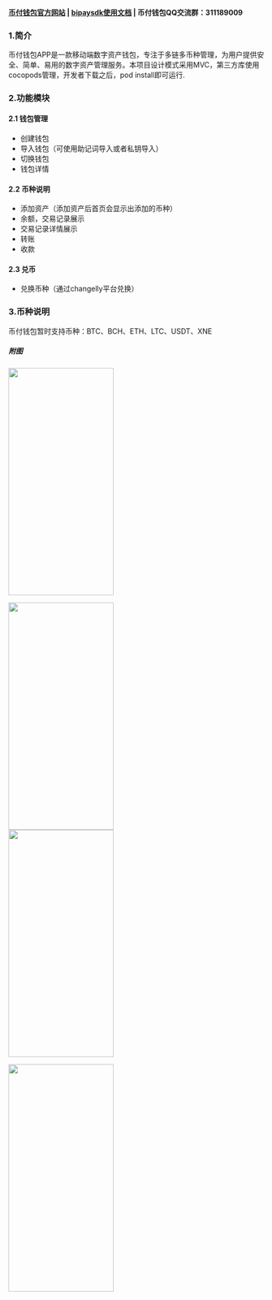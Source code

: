 #### [币付钱包官方网站](http://app.bipay.io) | [bipaysdk使用文档](https://github.com/iOSSunLiang/BipaySDK_iOS/blob/master/README.md) | 币付钱包QQ交流群：311189009
### 1.简介
币付钱包APP是一款移动端数字资产钱包，专注于多链多币种管理，为用户提供安全、简单、易用的数字资产管理服务。本项目设计模式采用MVC，第三方库使用cocopods管理，开发者下载之后，pod install即可运行.

### 2.功能模块
#### 2.1 钱包管理
* 创建钱包
* 导入钱包（可使用助记词导入或者私钥导入）
* 切换钱包
* 钱包详情
#### 2.2 币种说明
* 添加资产（添加资产后首页会显示出添加的币种）
* 余额，交易记录展示
* 交易记录详情展示
* 转账
* 收款
#### 2.3 兑币
* 兑换币种（通过changelly平台兑换）

### 3.币种说明
币付钱包暂时支持币种：BTC、BCH、ETH、LTC、USDT、XNE
##### 附图
<img src="https://spark-docs.oss-cn-hangzhou.aliyuncs.com/docs/0B8E18A329D1B83A6FBB25EDD8A344FC.png" width=207 height=448 /><br/>

<img src="https://spark-docs.oss-cn-hangzhou.aliyuncs.com/docs/0A9A19D44DA6A7A33DC5392AE3185FBC.png" width=207 height=448 /><br/>
<img src="https://spark-docs.oss-cn-hangzhou.aliyuncs.com/docs/3FD5763DB670EF16FDC63E8EE5B8344A.png" width=207 height=448 /><br/>

<img src="https://spark-docs.oss-cn-hangzhou.aliyuncs.com/docs/44C9BEB90C89D579CCC04220E31F8B9C.png" width=207 height=448 /><br/>


